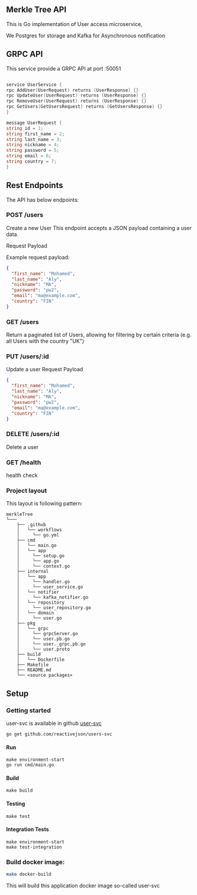 ## Merkle Tree API
This is Go implementation of User access microservice,

We Postgres for storage and Kafka for Asynchronous notification

## GRPC API
This service provide a GRPC API at port :50051
````go

service UserService {
rpc AddUser(UserRequest) returns (UserResponse) {}
rpc UpdateUser(UserRequest) returns (UserResponse) {}
rpc RemoveUser(UserRequest) returns (UserResponse) {}
rpc GetUsers(GetUsersRequest) returns (GetUsersResponse) {}
}

message UserRequest {
string id = 1;
string first_name = 2;
string last_name = 3;
string nickname = 4;
string password = 5;
string email = 6;
string country = 7;
}
````

## Rest Endpoints
The API has below endpoints:

### POST /users
Create a new User
This endpoint accepts a JSON payload containing a user data.

Request Payload

Example request payload:
````json
{
  "first_name": "Mohamed",
  "last_name": "Aly",
  "nickname": "MA",
  "password": "pw2",
  "email": "ma@example.com",
  "country": "FIN"
}
````

### GET /users
Return a paginated list of Users, allowing for filtering by certain criteria (e.g. all Users with the country "UK")


### PUT /users/:id
Update a user
Request Payload

````json
{
  "first_name": "Mohamed",
  "last_name": "Aly",
  "nickname": "MA",
  "password": "pw2",
  "email": "ma@example.com",
  "country": "FIN"
}
````

### DELETE /users/:id
Delete a user

### GET /health
health check


### Project layout

This layout is following pattern:

```text
merkleTree
└───
    ├── .github
    │   └── workflows
    │     └── go.yml
    ├── cmd
    │   └── main.go
    │   └── app
    │     └── setup.go
    │     └── app.go
    │     └── context.go
    ├── internal
    │   └── app
    │     └── handler.go
    │     └── user_service.go
    │   └── notifier
    │     └── kafka_notifier.go
    │   └── repository
    │     └── user_repository.go
    │   └── domain
    │     └── user.go
    ├── pkg
    │   └── grpc
    │     └── grpcServer.go
    │     └── user.pb.go
    │     └── user._grpc.pb.go
    │     └── user.proto
    ├── build
    │   └── Dockerfile
    ├── Makefile
    ├── README.md
    └── <source packages>
```

## Setup

### Getting started
user-svc is available in github
[user-svc](https://github.com/reactivejson/users-svc)

```shell
go get github.com/reactivejson/users-svc
```

#### Run
```shell
make environment-start
go run cmd/main.go
```

#### Build
```shell
make build
```
#### Testing
```shell
make test
```

#### Integration Tests
```shell
make environment-start
make test-integration
```
### Build docker image:

```bash
make docker-build
```
This will build this application docker image so-called user-svc
